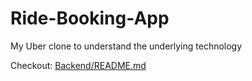 # Ride-Booking-App
My Uber clone to understand the underlying technology

Checkout: [Backend/README.md](https://github.com/techonair/Ride-Booking-App/blob/main/Backend/README.md)